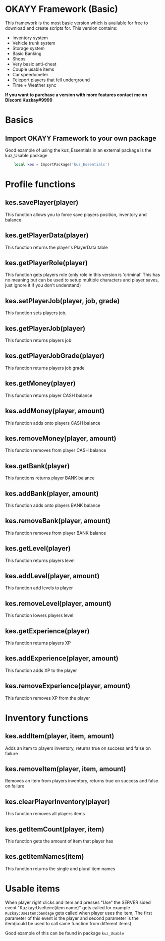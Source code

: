 # OKAYY Framework (Basic)
This framework is the most basic version which is available for free to download and create scripts for.
This version contains:
* Inventory system
* Vehicle trunk system
* Storage system
* Basic Banking
* Shops
* Very basic anti-cheat
* Couple usable items
* Car speedometer
* Teleport players that fell underground
* Time + Weather sync


**If you want to purchase a version with more features contact me on Discord Kuzkay#9999**


# Basics

## Import OKAYY Framework to your own package
Good example of using the kuz_Essentials in an external package is the kuz_Usable package

```lua
	local kes = ImportPackage('kuz_Essentials')
```

# Profile functions

## kes.savePlayer(player)
This function allows you to force save players position, inventory and balance


## kes.getPlayerData(player)
This function returns the player's PlayerData table

## kes.getPlayerRole(player)
This function gets players role (only role in this version is 'criminal' This has no meaning but can be used to setup multiple characters and player saves, just ignore it if you don't understand)

## kes.setPlayerJob(player, job, grade)
This function sets players job.

## kes.getPlayerJob(player)
This function returns players job

## kes.getPlayerJobGrade(player)
This function returns players job grade

## kes.getMoney(player)
This function returns player CASH balance

## kes.addMoney(player, amount)
This function adds onto players CASH balance

## kes.removeMoney(player, amount)
This function removes from player CASH balance

## kes.getBank(player)
This functions returns player BANK balance

## kes.addBank(player, amount)
This function adds onto players BANK balance

## kes.removeBank(player, amount)
This function removes from player BANK balance

## kes.getLevel(player)
This function returns players level

## kes.addLevel(player, amount)
This function add levels to player

## kes.removeLevel(player, amount)
This function lowers players level

## kes.getExperience(player)
This function returns players XP

## kes.addExperience(player, amount)
This function adds XP to the player

## kes.removeExperience(player, amount)
This function removes XP from the player




# Inventory functions


## kes.addItem(player, item, amount)
Adds an item to players inventory, returns true on success and false on failure

## kes.removeItem(player, item, amount)
Removes an item from players inventory, returns true on success and false on failure

## kes.clearPlayerInventory(player)
This function removes all players items

## kes.getItemCount(player, item)
This function gets the amount of item that player has

## kes.getItemNames(item)
This function returns the single and plural item names



# Usable items

When player right clicks and item and presses "Use" the SERVER sided event "Kuzkay:UseItem:{item name}" gets called
for example `Kuzkay:UseItem:bandage` gets called when player uses the item, The first parameter of this event is the player and second parameter is the item(could be used to call same function from different items)

Good example of this can be found in package `kuz_Usable`
